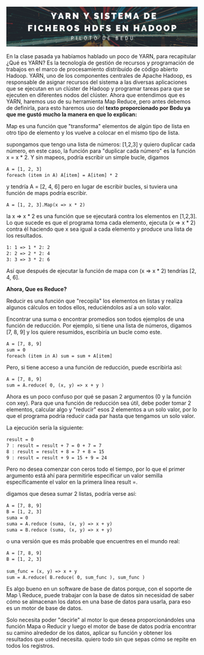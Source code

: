 <p align="center">
  <img src="fondo.png" />
</p>

En la clase pasada ya habíamos hablado un poco de YARN, para recapitular ¿Qué es YARN? Es la tecnología de gestión de recursos y programación de trabajos en el marco de procesamiento distribuido de código abierto Hadoop. YARN, uno de los componentes centrales de Apache Hadoop, es responsable de asignar recursos del sistema a las diversas aplicaciones que se ejecutan en un clúster de Hadoop y programar tareas para que se ejecuten en diferentes nodos del clúster.
Ahora que entendimos que es YARN, haremos uso de su herramienta Map Reduce, pero antes debemos de definirla, para esto haremos uso del **texto proporcionado por Bedu ya que me gustó mucho la manera en que lo explican:**

Map es una función que "transforma" elementos de algún tipo de lista en otro tipo de elemento y los vuelve a colocar en el mismo tipo de lista.

supongamos que tengo una lista de números: [1,2,3] y quiero duplicar cada número, en este caso, la función para "duplicar cada número" es la función x = x * 2. Y sin mapeos, podría escribir un simple bucle, digamos

``` 
A = [1, 2, 3]
foreach (item in A) A[item] = A[item] * 2
```

y tendría A = [2, 4, 6] pero en lugar de escribir bucles, si tuviera una función de maps podría escribir.

``` 
A = [1, 2, 3].Map(x => x * 2)
```

la x => x * 2 es una función que se ejecutará contra los elementos en [1,2,3]. Lo que sucede es que el programa toma cada elemento, ejecuta (x => x * 2) contra él haciendo que x sea igual a cada elemento y produce una lista de los resultados.

``` 
1: 1 => 1 * 2: 2
2: 2 => 2 * 2: 4
3: 3 => 3 * 2: 6
```

Así que después de ejecutar la función de mapa con (x => x * 2) tendrías [2, 4, 6].

**Ahora, Que es Reduce?**

Reducir es una función que "recopila" los elementos en listas y realiza algunos cálculos en todos ellos, reduciéndolos así a un solo valor.

Encontrar una suma o encontrar promedios son todos ejemplos de una función de reducción. Por ejemplo, si tiene una lista de números, digamos [7, 8, 9] y los quiere resumidos, escribiría un bucle como este.

``` 
A = [7, 8, 9]
sum = 0
foreach (item in A) sum = sum + A[item]
```

Pero, si tiene acceso a una función de reducción, puede escribirla así:

```
A = [7, 8, 9]
sum = A.reduce( 0, (x, y) => x + y )
```

Ahora es un poco confuso por qué se pasan 2 argumentos (0 y la función con xey). Para que una función de reducción sea útil, debe poder tomar 2 elementos, calcular algo y "reducir" esos 2 elementos a un solo valor, por lo que el programa podría reducir cada par hasta que tengamos un solo valor.

La ejecución sería la siguiente:
``` 
result = 0
7 : result = result + 7 = 0 + 7 = 7
8 : result = result + 8 = 7 + 8 = 15
9 : result = result + 9 = 15 + 9 = 24
```

Pero no desea comenzar con ceros todo el tiempo, por lo que el primer argumento está ahí para permitirle especificar un valor semilla específicamente el valor en la primera línea result =.

digamos que desea sumar 2 listas, podría verse así:

```
A = [7, 8, 9]
B = [1, 2, 3]
suma = 0
suma = A.reduce (suma, (x, y) => x + y)
suma = B.reduce (suma, (x, y) => x + y)
```
o una versión que es más probable que encuentres en el mundo real:
```
A = [7, 8, 9]
B = [1, 2, 3]

sum_func = (x, y) => x + y
sum = A.reduce( B.reduce( 0, sum_func ), sum_func )
```

Es algo bueno en un software de base de datos porque, con el soporte de Map \ Reduce, puede trabajar con la base de datos sin necesidad de saber cómo se almacenan los datos en una base de datos para usarla, para eso es un motor de base de datos.

Solo necesita poder "decirle" al motor lo que desea proporcionándoles una función Mapa o Reducir y luego el motor de base de datos podría encontrar su camino alrededor de los datos, aplicar su función y obtener los resultados que usted necesita. quiero todo sin que sepas cómo se repite en todos los registros.
